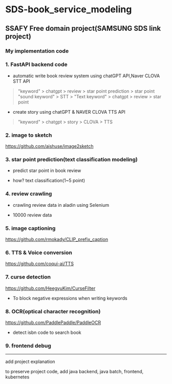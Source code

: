 # SDS-book_service_modeling

## SSAFY Free domain project(SAMSUNG SDS link project)

### My implementation code

### 1. FastAPI backend code

- automatic write book review system using chatGPT API,Naver CLOVA STT API

> "keyword" > chatgpt > review > star point prediction > star point
> "sound keyword" > STT > "Text keyword" > chatgpt > review > star point

- create story using chatGPT & NAVER CLOVA TTS API
> "keyword" > chatgpt > story > CLOVA > TTS

### 2. image to sketch

https://github.com/aishuse/image2sketch

### 3. star point prediction(text classification modeling)

- predict star point in book review

- how? text classification(1~5 point)

### 4. review crawling

- crawling review data in aladin using Selenium

- 10000 review data

### 5. image captioning

https://github.com/rmokady/CLIP_prefix_caption

### 6. TTS & Voice conversion

https://github.com/coqui-ai/TTS

### 7. curse detection

https://github.com/HeegyuKim/CurseFilter

- To block negative expressions when writing keywords

### 8. OCR(optical character recognition)

https://github.com/PaddlePaddle/PaddleOCR

- detect isbn code to search book

### 9. frontend debug

---

add project explanation

to preserve project code, add java backend, java batch, frontend, kubernetes



